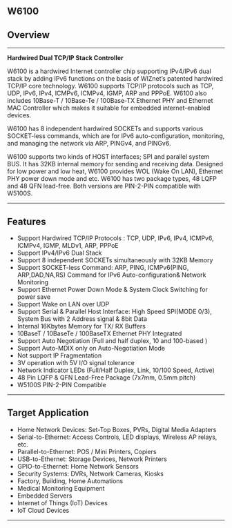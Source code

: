 ## W6100 
## Overview 


---

**Hardwired Dual TCP/IP Stack Controller**

W6100 is a hardwired Internet controller chip supporting IPv4/IPv6 dual stack by adding IPv6 functions on the basis of WIZnet’s patented hardwired TCP/IP core technology. W6100 supports TCP/IP protocols such as TCP, UDP, IPv6, IPv4, ICMPv6, ICMPv4, IGMP, ARP and PPPoE. W6100 also includes 10Base-T / 10Base-Te / 100Base-TX Ethernet PHY and Ethernet MAC Controller which makes it suitable for embedded internet-enabled devices. 

W6100 has 8 independent hardwired SOCKETs and supports various SOCKET-less commands, which are for IPv6 auto-configuration, monitoring, and managing the network via ARP, PINGv4, and PINGv6. 
 
W6100 supports two kinds of HOST interfaces; SPI and parallel system BUS. It has 32KB internal memory for sending and receiving data. Designed for low power and low heat, W6100 provides WOL (Wake On LAN), Ethernet PHY power down mode and etc. 
W6100 has two package types, 48 LQFP and 48 QFN lead-free.  Both versions are PIN-2-PIN compatible with W5100S.




----
## Features 

  * Support Hardwired TCP/IP Protocols : TCP, UDP, IPv6, IPv4, ICMPv6, ICMPv4, IGMP, MLDv1, ARP, PPPoE
  * Support IPv4/IPv6 Dual Stack
  * Support 8 independent SOCKETs simultaneously with 32KB Memory
  * Support SOCKET-less Command: ARP, PING, ICMPv6(PING, ARP,DAD,NA,RS) Command for IPv6 Auto-configuration& Network Monitoring
  * Support Ethernet Power Down Mode & System Clock Switching for power save
  * Support Wake on LAN over UDP
  * Support Serial & Parallel Host Interface: High Speed SPI(MODE 0/3), System Bus with 2 Address signal & 8bit Data
  * Internal 16Kbytes Memory for TX/ RX Buffers
  * 10BaseT / 10BaseTe / 100BaseTX Ethernet PHY Integrated
  * Support Auto Negotiation (Full and half duplex, 10 and 100-based )
  * Support Auto-MDIX only on Auto-Negotiation Mode
  * Not support IP Fragmentation
  * 3V operation with 5V I/O signal tolerance
  * Network Indicator LEDs (Full/Half Duplex, Link, 10/100 Speed, Active)
  * 48 Pin LQFP & QFN Lead-Free Package (7x7mm, 0.5mm pitch)
  * W5100S PIN-2-PIN Compatible

----
## Target Application 
  *	Home Network Devices: Set-Top Boxes, PVRs, Digital Media Adapters
  *	Serial-to-Ethernet: Access Controls, LED displays, Wireless AP relays, etc.
  *	Parallel-to-Ethernet: POS / Mini Printers, Copiers
  *	USB-to-Ethernet: Storage Devices, Network Printers
  *	GPIO-to-Ethernet: Home Network Sensors
  *	Security Systems: DVRs, Network Cameras, Kiosks
  *	Factory, Building, Home Automations
  *	Medical Monitoring Equipment
  *	Embedded Servers
  *	Internet of Things (IoT) Devices
  *	IoT Cloud Devices

----

